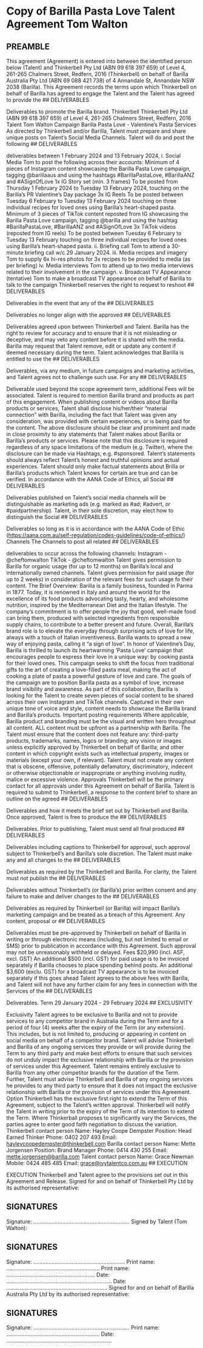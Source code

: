 # Copy of Barilla   Pasta Love Talent Agreement Tom Walton

## PREAMBLE

This agreement (Agreement) is entered into between the identified person below (Talent) and Thinkerbell Pty Ltd (ABN 99 618 397 659) of Level 4, 261-265 Chalmers Street, Redfern, 2016 (Thinkerbell) on behalf of Barilla Australia Pty Ltd (ABN 69 088 421 738) of 4 Annandale St, Annandale NSW 2038 (Barilla). This Agreement records the terms upon which Thinkerbell on behalf of Barilla has agreed to engage the Talent and the Talent has agreed to provide the ## DELIVERABLES

Deliverables to promote the Barilla brand.
Thinkerbell 
Thinkerbell Pty Ltd (ABN 99 618 397 659) of Level 4, 261-265 Chalmers Street, Redfern, 2016 Talent Tom Walton Campaign Barilla Pasta Love - Valentine’s Pasta Services As directed by Thinkerbell and/or Barilla, Talent must prepare and share unique posts on Talent’s Social Media Channels.
Talent will do and post the following ## DELIVERABLES

deliverables between 1 February 2024 and 13 February 2024,
i. Social Media Tom to post the following across their accounts: 
Minimum of 4 pieces of Instagram content showcasing the Barilla Pasta Love campaign, tagging @barillaaus and using the hashtags #BarillaPastaLove, #BarillaANZ and #ASignOfLove 1x IG Story set (min. 3 frames)
To be posted from Thursday 1 February 2024 to Tuesday 13 February 2024, touching on the Barilla’s PR Valentine’s Day package 3x IG Reels To be posted between Tuesday 6 February to Tuesday 13 February 2024 touching on three individual recipes for loved ones using Barilla’s heart-shaped pasta.
Minimum of 3 pieces of TikTok content reposted from IG showcasing the Barilla Pasta Love campaign, tagging @barilla and using the hashtag #BarillaPastaLove, #BarillaANZ and #ASignOfLove 3x TikTok videos (reposted from IG reels)
To be posted between Tuesday 6 February to Tuesday 13 February touching on three individual recipes for loved ones using Barilla’s heart-shaped pasta.
ii. Briefing call Tom to attend a 30-minute briefing call w/c 29 January 2024.
iii. Media recipes and imagery Tom to supply 6x hi-res photos for 3x recipes to be provided to media (as per briefing)
iv. Media interviews Tom to attend up to two media interviews related to their involvement in the campaign.
v. Broadcast TV Appearance (tentative)
Tom to make a broadcast TV appearance on behalf of Barilla to talk to the campaign 
Thinkerbell reserves the right to request to reshoot ## DELIVERABLES

Deliverables in the event that any of the ## DELIVERABLES

Deliverables no longer align with the approved ## DELIVERABLES

Deliverables agreed upon between Thinkerbell and Talent.
Barilla has the right to review for accuracy and to ensure that it is not misleading or deceptive, and may veto any content before it is shared with the media. Barilla may request that Talent remove, edit or update any content if deemed necessary during the term. 
Talent acknowledges that Barilla is entitled to use the ## DELIVERABLES

Deliverables, via any medium, in future campaigns and marketing activities, and Talent agrees not to challenge such use. For any ## DELIVERABLES

Deliverable used beyond the scope agreement term, additional Fees will be associated. 
Talent is required to mention Barilla brand and products as part of this engagement.
When publishing content or videos about Barilla products or services, Talent shall disclose his/her/their “material connection” with Barilla, including the fact that Talent was given any consideration, was provided with certain experiences, or is being paid for the content. The above disclosure should be clear and prominent and made in close proximity to any statements that Talent makes about Barilla or Barilla’s products or services. Please note that this disclosure is required regardless of any space limitations of the medium (e.g. Twitter), where the disclosure can be made via Hashtags, e.g. #sponsored. Talent’s statements should always reflect Talent’s honest and truthful opinions and actual experiences. Talent should only make factual statements about Brilla or Barilla’s products which Talent knows for certain are true and can be verified.
In accordance with the AANA Code of Ethics, all Social ## DELIVERABLES

Deliverables published on Talent’s social media channels will be distinguishable as marketing ads (e.g. marked as #ad; #advert, or #paidpartnership). Talent, in their sole discretion, may elect how to distinguish the Social ## DELIVERABLES

Deliverables so long as it is in accordance with the AANA Code of Ethic (https://aana.com.au/self-regulation/codes-guidelines/code-of-ethics/)
Channels The Channels to post all related ## DELIVERABLES

deliverables to occur across the following channels:
Instagram - @cheftomwalton TikTok - @cheftomwalton Talent gives permission to Barilla for organic usage (for up to 12 months) on Barilla’s local and internationally owned channels.
Talent gives permission for paid usage (for up to 2 weeks) in consideration of the relevant fees for such usage fo their content.
The Brief Overview:
Barilla is a family business, founded in Parma in 1877. Today, it is renowned in Italy and around the world for the excellence of its food products advocating tasty, hearty, and wholesome nutrition, inspired by the Mediterranean Diet and the Italian lifestyle. The company’s commitment is to offer people the joy that good, well-made food can bring them, produced with selected ingredients from responsible supply chains, to contribute to a better present and future. Overall, Barilla’s brand role is to elevate the everyday through surprising acts of love for life, always with a touch of Italian inventiveness. Barilla wants to spread a new way of enjoying pasta, calling it “a sign of love”. 
In honor of Valentine’s Day, Barilla is thrilled to launch its heartwarming ‘Pasta Love’ campaign that encourages people to express their love in a unique way: by cooking pasta for their loved ones. This campaign seeks to shift the focus from traditional gifts to the art of creating a love-filled pasta meal, making the act of cooking a plate of pasta a powerful gesture of love and care. The goals of the campaign are to position Barilla pasta as a symbol of love, increase brand visibility and awareness. 
As part of this collaboration, Barilla is looking for the Talent to create seven pieces of social content to be shared across their own Instagram and TikTok channels. Captured in their own unique tone of voice and style, content needs to showcase the Barilla brand and Barilla’s products.
Important posting requirements 
Where applicable, Barilla product and branding must be the visual and written hero throughout all content. ALL content must be upfront as a partnership with Barilla.
The Talent must ensure that the content does not feature any:
third-party products, trademarks, names, logos or branding; 
any vision or images unless explicitly approved by Thinkerbell on behalf of Barilla; and other content in which copyright exists such as intellectual property, images or materials (except your own, if relevant).
Talent must not create any content that is obscene, offensive, potentially defamatory, discriminatory, indecent or otherwise objectionable or inappropriate or anything involving nudity, malice or excessive violence.
Approvals Thinkerbell will be the primary contact for all approvals under this Agreement on behalf of Barilla.
Talent is required to submit to Thinkerbell, a response to the content brief to share an outline on the agreed ## DELIVERABLES

Deliverables and how it meets the brief set out by Thinkerbell and Barilla. Once approved, Talent is free to produce the ## DELIVERABLES

Deliverables. 
Prior to publishing, Talent must send all final produced ## DELIVERABLES

Deliverables including captions to Thinkerbell for approval, such approval subject to Thinkerbell’s and Barilla’s sole discretion. The Talent must make any and all changes to the ## DELIVERABLES

Deliverables as required by the Thinkerbell and Barilla. For clarity, the Talent must not publish the ## DELIVERABLES

Deliverables without Thinkerbell’s (or Barilla’s) prior written consent and any failure to make and deliver changes to the ## DELIVERABLES

Deliverables as required by Thinkerbell (or Barilla) will impact Barilla’s marketing campaign and be treated as a breach of this Agreement.
Any content, proposal or ## DELIVERABLES

Deliverables must be pre-approved by Thinkerbell on behalf of Barilla in writing or through electronic means (including, but not limited to email or SMS) prior to publication in accordance with this Agreement. Such approval may not be unreasonably withheld or delayed.
Fees
$20,990 (incl. ASF, excl. GST)
An additional $500 (incl. GST) for paid usage is to be invoiced separately if Barilla chooses to place spending behind posts.
An additional $3,600 (exclu. GST) for a broadcast TV appearance is to be invoiced separately if this goes ahead Talent agrees to the above fees with Barilla, and Talent will not have any further claim for any fees in connection with the Services of the ## DELIVERABLES

Deliverables.
Term 29 January 2024 - 29 February 2024 ## EXCLUSIVITY

Exclusivity Talent agrees to be exclusive to Barilla and not to provide services to any competitor brand in Australia during the Term and for a period of four (4) weeks after the expiry of the Term (or any extension). This includes, but is not limited to, producing or appearing in content on social media on behalf of a competitor brand. 
Talent will advise Thinkerbell and Barilla of any ongoing services they provide or will provide during the Term to any third party and make best efforts to ensure that such services do not unduly impact the exclusive relationship with Barilla or the provision of services under this Agreement. Talent remains entirely exclusive to Barilla from any other competitor brands for the duration of the Term. Further, Talent must advise Thinkerbell and Barilla of any ongoing services he provides to any third party to ensure that it does not impact the exclusive relationship with Barilla or the provision of services under this Agreement. 
Option Thinkerbell has the exclusive first right to extend the Term of this Agreement, subject to the Talent’s written approval. Thinkerbell will notify the Talent in writing prior to the expiry of the Term of its intention to extend the Term. Where Thinkerball proposes to significantly vary the Services, the parties agree to enter good faith negotiation to discuss the variation. 
Thinkerbell contact person Name: Hayley Coope Dempster Position: Head Earned Thinker Phone: 0402 207 493 
Email: hayleycoopedempster@thinkerbell.com Barilla contact person Name: Mette Jorgensen Position: Brand Manager Phone: 0414 430 255 Email: mette.jorgensen@barilla.com Talent contact person Name: Grace Newman 
Mobile: 0424 485 485 Email: grace@ivytalentco.com.au ## EXECUTION

EXECUTION Thinkerbell and Talent agree to the provisions set out in this Agreement and Release.
Signed for and on behalf of Thinkerbell Pty Ltd by its authorised representative:
## SIGNATURES

Signature: …………………………………………...…………
Signed by Talent (Tom Walton):
## SIGNATURES

Signature: …………………………………………...………
Print name: ………………………………………….…………
Print name: ………………………………………….………
Date: ……………………………………………………………
Date: …………………………………………………………
Signed for and on behalf of Barilla Australia Pty Ltd by its authorised representative:
## SIGNATURES

Signature: …………………………………………...…………
Print name: ………………………………………….…………
Date: ……………………………………………………………